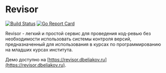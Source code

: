 # Revisor

[![Build Status](https://drone.dbeliakov.ru/api/badges/dbeliakov/revisor/status.svg)](https://drone.dbeliakov.ru/dbeliakov/revisor)
[![Go Report Card](https://goreportcard.com/badge/github.com/dbeliakov/revisor)](https://goreportcard.com/report/github.com/dbeliakov/revisor)

Revisor - легкий и простой сервис для проведения код-ревью без необходимости использовать системы контроля версий, предназначенный для использования в курсах по программированию на младших курсах института.

Демо доступно на [https://revisor.dbeliakov.ru](https://revisor.dbeliakov.ru).
